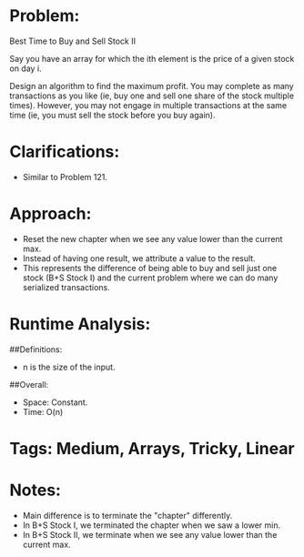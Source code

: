 # Problem:
  Best Time to Buy and Sell Stock II
  
  Say you have an array for which the ith element is the price of a given stock on day i.

  Design an algorithm to find the maximum profit. You may complete as many transactions as you like (ie, buy one and sell one share of the stock multiple times). However, you may not engage in multiple transactions at the same time (ie, you must sell the stock before you buy again).

# Clarifications:
  - Similar to Problem 121.

# Approach:
  - Reset the new chapter when we see any value lower than the current max.
  - Instead of having one result, we attribute a value to the result.
  - This represents the difference of being able to buy and sell just one stock (B+S Stock I) and the current problem where we can do many serialized transactions.
  
# Runtime Analysis:
##Definitions:
  - n is the size of the input.

##Overall:
  - Space: Constant.
  - Time: O(n)

# Tags: Medium, Arrays, Tricky, Linear

# Notes:
  - Main difference is to terminate the "chapter" differently.
  - In B+S Stock I, we terminated the chapter when we saw a lower min.
  - In B+S Stock II, we terminate when we see any value lower than the current max.